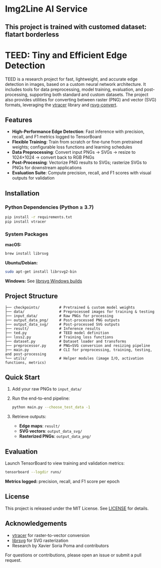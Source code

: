 # Img2Line AI Service

## This project is trained with customed dataset: flatart borderless

# TEED: Tiny and Efficient Edge Detection

TEED is a research project for fast, lightweight, and accurate edge detection in images, based on a custom neural network architecture. It includes tools for data preprocessing, model training, evaluation, and post-processing, supporting both standard and custom datasets. The project also provides utilities for converting between raster (PNG) and vector (SVG) formats, leveraging the [vtracer](https://pypi.org/project/vtracer/) library and [rsvg-convert](https://wiki.gnome.org/Projects/LibRsvg).

## Features

- **High-Performance Edge Detection**: Fast inference with precision, recall, and F1 metrics logged to TensorBoard
- **Flexible Training**: Train from scratch or fine-tune from pretrained weights; configurable loss functions and learning schedules
- **Data Preprocessing**: Convert input PNGs → SVGs → resize to 1024×1024 → convert back to RGB PNGs
- **Post-Processing**: Vectorize PNG results to SVGs; rasterize SVGs to PNGs for downstream applications
- **Evaluation Suite**: Compute precision, recall, and F1 scores with visual outputs for validation

## Installation

### Python Dependencies (Python ≥ 3.7)

```bash
pip install -r requirements.txt
pip install vtracer
```

### System Packages

**macOS:**
```bash
brew install librsvg
```

**Ubuntu/Debian:**
```bash
sudo apt-get install librsvg2-bin
```

**Windows:** See [librsvg Windows builds](https://wiki.gnome.org/Projects/LibRsvg)

## Project Structure

```
├── checkpoints/         # Pretrained & custom model weights
├── data/                # Preprocessed images for training & testing
├── input_data/          # Raw PNGs for processing
├── output_data_png/     # Post-processed PNG outputs
├── output_data_svg/     # Post-processed SVG outputs
├── result/              # Inference results
├── ted.py               # TEED model definition
├── loss2.py             # Training loss functions
├── dataset.py           # Dataset loader and transforms
├── preprocessor.py      # PNG↔SVG conversion and resizing pipeline
├── main.py              # CLI for preprocessing, training, testing, and post-processing
└── utils/               # Helper modules (image I/O, activation functions, metrics)
```

## Quick Start

1. Add your raw PNGs to `input_data/`

2. Run the end-to-end pipeline:
   ```bash
   python main.py --choose_test_data -1
   ```

3. Retrieve outputs:
   - **Edge maps**: `result/`
   - **SVG vectors**: `output_data_svg/`
   - **Rasterized PNGs**: `output_data_png/`

## Evaluation

Launch TensorBoard to view training and validation metrics:

```bash
tensorboard --logdir runs/
```

**Metrics logged:** precision, recall, and F1 score per epoch

## License

This project is released under the MIT License. See [LICENSE](LICENSE) for details.

## Acknowledgements

- [vtracer](https://pypi.org/project/vtracer/) for raster-to-vector conversion
- [librsvg](https://wiki.gnome.org/Projects/LibRsvg) for SVG rasterization
- Research by Xavier Soria Poma and contributors

For questions or contributions, please open an issue or submit a pull request.

